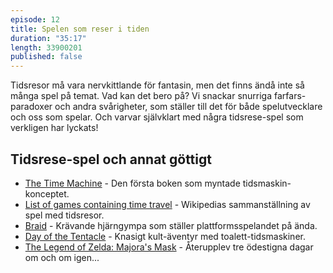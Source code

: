 ```yaml
---
episode: 12
title: Spelen som reser i tiden
duration: "35:17"
length: 33900201
published: false
---
```


Tidsresor må vara nervkittlande för fantasin, men det finns ändå inte så många spel på temat. Vad kan det bero på? Vi snackar snurriga farfars-paradoxer och andra svårigheter, som ställer till det för både spelutvecklare och oss som spelar. Och varvar självklart med några tidsrese-spel som verkligen har lyckats!

## Tidsrese-spel och annat göttigt

* [The Time Machine][1] - Den första boken som myntade tidsmaskin-konceptet.
* [List of games containing time travel][2] - Wikipedias sammanställning av spel med tidsresor.
* [Braid][3] - Krävande hjärngympa som ställer plattformsspelandet på ända.
* [Day of the Tentacle][4] - Knasigt kult-äventyr med toalett-tidsmaskiner.
* [The Legend of Zelda: Majora's Mask][5] - Återupplev tre ödestigna dagar om och om igen...

[1]: http://www.gutenberg.org/ebooks/35
[2]: https://en.wikipedia.org/wiki/List_of_games_containing_time_travel
[3]: http://braid-game.com/
[4]: http://dott.doublefine.com/
[5]: http://www.zelda.com/majoras-mask/
